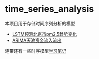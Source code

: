 # time_series_analysis

本项目用于存储时间序列分析的模型
- [LSTM预测北京市pm2.5趋势变化](https://github.com/hangzhang23/time_series_analysis/blob/main/pm2.5_lstm.ipynb)
- [ARIMA天池资金流入流出](https://github.com/hangzhang23/time_series_analysis/blob/main/Purchase_Redeem_Prediction/purchase_redeem_ARMA.ipynb)

连带还有一些时序模型[学习笔记](https://github.com/hangzhang23/time_series_analysis/tree/main/%E7%AC%94%E8%AE%B0)
